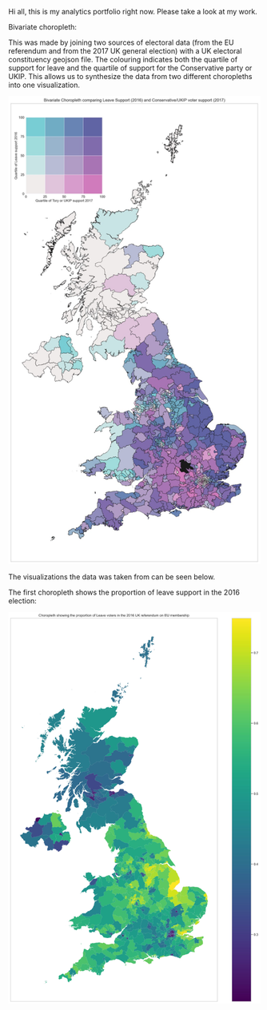 Hi all, this is my analytics portfolio right now. Please take a look at my work. 

Bivariate choropleth:

This was made by joining two sources of electoral data (from the EU referendum and from the 2017 UK general election) with a UK electoral constituency geojson file. The colouring indicates both the quartile of support for leave and the quartile of support for the Conservative party or UKIP. This allows us to synthesize the data from two different choropleths into one visualization. 


![alt text](https://raw.githubusercontent.com/Mechnar9000/datafiles/main/bivariate_choropleth.jpg)

The visualizations the data was taken from can be seen below.

The first choropleth shows the proportion of leave support in the 2016 election:

![alt text](https://raw.githubusercontent.com/Mechnar9000/datafiles/main/leave_voting.jpg)
